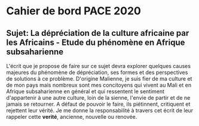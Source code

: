# Cahier de bord PACE 2020
## Sujet: La dépréciation de la culture africaine par les Africains - Etude du phénomène en Afrique subsaharienne

L'écrit que je propose de faire sur ce sujet devra explorer quelques causes majeures du phénomène de dépréciation, ses formes et des perspectives de solutions à ce problème.
D'origine Malienne, je suis fier de ma culture et de mon pays mais nombreux sont mes concitoyens qui vivent au Mali et en Afrique subsaharienne en général et qui ressentent le sentiment d'appartenir à une autre culture, loin de la sienne, l'envie de partir et de ne jamais se retourner. A défaut de pouvoir le faire, ils piétinnent, critiquent et rejettent leur vérité. Je me donne la responsabilité à travers cet écrit de leur rappeler cette **verité**, ancienne, nouvelle ou renovée.
